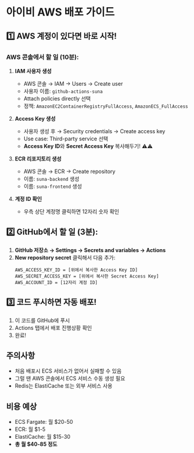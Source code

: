 
# 아이비 AWS 배포 가이드

## 1️⃣ AWS 계정이 있다면 바로 시작!

### AWS 콘솔에서 할 일 (10분):

1. **IAM 사용자 생성**
   - AWS 콘솔 → IAM → Users → Create user
   - 사용자 이름: `github-actions-suna`
   - Attach policies directly 선택
   - 정책: `AmazonEC2ContainerRegistryFullAccess`, `AmazonECS_FullAccess`

2. **Access Key 생성**
   - 사용자 생성 후 → Security credentials → Create access key
   - Use case: Third-party service 선택
   - **Access Key ID**와 **Secret Access Key** 복사해두기! ⚠️⚠️

3. **ECR 리포지토리 생성**
   - AWS 콘솔 → ECR → Create repository
   - 이름: `suna-backend` 생성
   - 이름: `suna-frontend` 생성

4. **계정 ID 확인**
   - 우측 상단 계정명 클릭하면 12자리 숫자 확인

## 2️⃣ GitHub에서 할 일 (3분):

1. **GitHub 저장소 → Settings → Secrets and variables → Actions**
2. **New repository secret** 클릭해서 다음 추가:
   ```
   AWS_ACCESS_KEY_ID = [위에서 복사한 Access Key ID]
   AWS_SECRET_ACCESS_KEY = [위에서 복사한 Secret Access Key]
   AWS_ACCOUNT_ID = [12자리 계정 ID]
   ```

## 3️⃣ 코드 푸시하면 자동 배포! 

1. 이 코드를 GitHub에 푸시
2. Actions 탭에서 배포 진행상황 확인
3. 완료!

## 주의사항 
- 처음 배포시 ECS 서비스가 없어서 실패할 수 있음
- 그럴 땐 AWS 콘솔에서 ECS 서비스 수동 생성 필요
- Redis는 ElastiCache 또는 외부 서비스 사용

## 비용 예상
- ECS Fargate: 월 $20-50
- ECR: 월 $1-5
- ElastiCache: 월 $15-30
- **총 월 $40-85 정도**
